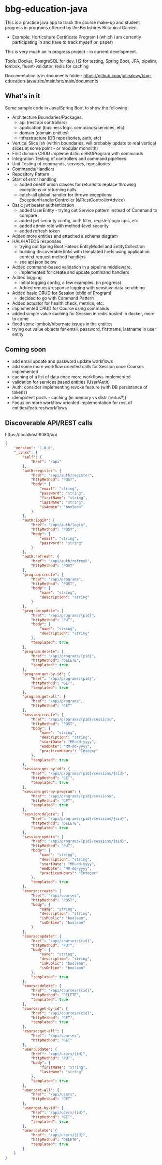 # bbg-education-java
This is a practice java app to track the course make-up and student progress in programs offerred by the Berkshires Botanical Garden.
- Example:  Horticulture Certificate Program I  (which i am currently participating in and have to track myself on paper)

This is very much an in progress project - in current development.

Tools:  Docker, PostgreSQL for dev, H2 for testing, Spring Boot, JPA, pipelinr, lombok, fluent-validator, redis for caching

Documentation is in documents folder:  https://github.com/juliealevy/bbg-education-java/tree/main/src/main/documents

## What's in it
Some sample code in Java/Spring Boot to show the following:
- Architecture Boundaries/Packages:
  - api (rest api controllers)
  - application (business logic commands/services, etc)
  - domain (domain entities)
  - infrastructure (DB repositories, auth, etc)
- Vertical Slice ish (within boundaries, will probably update to real vertical slices at some point - or modular monolith)
- First domain CRUD implementation:  BBGProgram with commands
- Integration Testing of controllers and command pipelines
- Unit Testing of commands, services, repositories
- Commands/Handlers
- Repository Pattern
- Start of error handling
  - added oneOf union classes for returns to replace throwing exceptions or returning nulls
  - catch-all global handler for thrown exceptions: ExceptionHandlerController (@RestControllerAdvice)
- Basic jwt bearer authentication 
  -   added UserEntity - trying out Service pattern instead of Command to compare
  -   added jwt security config, auth filter, register/login apis, etc.
  -   added admin role with method-level security
  -   added refresh token
- Added more entities and attached a schema diagram  
- HAL/HATEOS responses 
  - trying out Spring Boot Hateos EntityModel and EntityCollection    
  - building discoverable links with templated hrefs using application context request method handlers
  - see api json below    
- Added command-based validation in a pipeline middleware.
  -   implemented for create and update command handlers
- Added logging
  - Initial logging config, a few examples.  (in progress) 
  - Added request/response logging with sensitive data scrubbing
- Added basic CRUD for Session (child of Program)  
  -   decided to go with Command Pattern
- Added actuator for health check, metrics, etc.
- implemented CRUD for Course using commands
- added simple value caching for Session in redis hosted in docker, more to come
- fixed some lombok/hibernate issues in the entities
- trying out value objects for email, password, firstname, lastname in user entity
    

## Coming soon
- add email update and password update workflows
- add some more workflow oriented calls for Session once Courses implemented
- caching of a list of data once more workflows implemented
- validation for services based entities (User/Auth)
- Auth: consider implementing revoke feature (with DB persistance of tokens)
- idempotent posts - caching (in memory vs distr (redus?))
- Focus on more workflow oriented implementation for rest of entities/features/workflows  
  
## Discoverable API/REST calls

https://localhost:8080/api

```json
{
    "version": "1.0.0",
    "_links": {
        "self": {
            "href": "/api"
        },
        "auth:register": {
            "href": "/api/auth/register",
            "httpMethod": "POST",
            "body": {
                "email": "string",
                "password": "string",
                "firstName": "string",
                "lastName": "string",
                "isAdmin": "boolean"
            }
        },
        "auth:login": {
            "href": "/api/auth/login",
            "httpMethod": "POST",
            "body": {
                "email": "string",
                "password": "string"
            }
        },
        "auth:refresh": {
            "href": "/api/auth/refresh",
            "httpMethod": "POST"
        },
        "program:create": {
            "href": "/api/programs",
            "httpMethod": "POST",
            "body": {
                "name": "string",
                "description": "string"
            }
        },
        "program:update": {
            "href": "/api/programs/{pid}",
            "httpMethod": "PUT",
            "body": {
                "name": "string",
                "description": "string"
            },
            "templated": true
        },
        "program:delete": {
            "href": "/api/programs/{pid}",
            "httpMethod": "DELETE",
            "templated": true
        },
        "program:get-by-id": {
            "href": "/api/programs/{pid}",
            "httpMethod": "GET",
            "templated": true
        },
        "program:get-all": {
            "href": "/api/programs",
            "httpMethod": "GET"
        },
        "session:create": {
            "href": "/api/programs/{pid}/sessions",
            "httpMethod": "POST",
            "body": {
                "name": "string",
                "description": "string",
                "startDate": "MM-dd-yyyy",
                "endDate": "MM-dd-yyyy",
                "practicumHours": "Integer"
            },
            "templated": true
        },
        "session:get-by-id": {
            "href": "/api/programs/{pid}/sessions/{sid}",
            "httpMethod": "GET",
            "templated": true
        },
        "session:get-by-program": {
            "href": "/api/programs/{pid}/sessions",
            "httpMethod": "GET",
            "templated": true
        },
        "session:delete": {
            "href": "/api/programs/{pid}/sessions/{sid}",
            "httpMethod": "DELETE",
            "templated": true
        },
        "session:update": {
            "href": "/api/programs/{pid}/sessions/{sid}",
            "httpMethod": "PUT",
            "body": {
                "name": "string",
                "description": "string",
                "startDate": "MM-dd-yyyy",
                "endDate": "MM-dd-yyyy",
                "practicumHours": "Integer"
            },
            "templated": true
        },
        "course:create": {
            "href": "/api/courses",
            "httpMethod": "POST",
            "body": {
                "name": "string",
                "description": "string",
                "isPublic": "boolean",
                "isOnline": "boolean"
            }
        },
        "course:update": {
            "href": "/api/courses/{cid}",
            "httpMethod": "PUT",
            "body": {
                "name": "string",
                "description": "string",
                "isPublic": "boolean",
                "isOnline": "boolean"
            },
            "templated": true
        },
        "course:delete": {
            "href": "/api/courses/{cid}",
            "httpMethod": "DELETE",
            "templated": true
        },
        "course:get-by-id": {
            "href": "/api/courses/{cid}",
            "httpMethod": "GET",
            "templated": true
        },
        "course:get-all": {
            "href": "/api/courses",
            "httpMethod": "GET"
        },
        "user:update": {
            "href": "/api/users/{id}",
            "httpMethod": "PUT",
            "body": {
                "firstName": "string",
                "lastName": "string"
            },
            "templated": true
        },
        "user:get-all": {
            "href": "/api/users",
            "httpMethod": "GET"
        },
        "user:get-by-id": {
            "href": "/api/users/{id}",
            "httpMethod": "GET",
            "templated": true
        },
        "user:delete": {
            "href": "/api/users/{id}",
            "httpMethod": "DELETE",
            "templated": true
        }
    }
}
```
